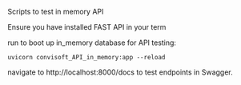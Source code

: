 Scripts to test in memory API

Ensure you have installed FAST API in your term

run to boot up in_memory database for API testing:

```uvicorn convisoft_API_in_memory:app --reload```

navigate to http://localhost:8000/docs to test endpoints in Swagger.
